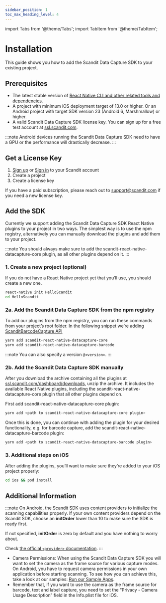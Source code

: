 ```yaml
---
sidebar_position: 1
toc_max_heading_level: 4
---
```


import Tabs from '@theme/Tabs';
import TabItem from '@theme/TabItem';

# Installation

This guide shows you how to add the Scandit Data Capture SDK to your existing project.

## Prerequisites

- The latest stable version of [React Native CLI and other related tools and dependencies](https://reactnative.dev/docs/environment-setup).
- A project with minimum iOS deployment target of 13.0 or higher. Or an Android project with target SDK version 23 (Android 6, Marshmallow) or higher.
- A valid Scandit Data Capture SDK license key. You can sign up for a free test account at [ssl.scandit.com](https://ssl.scandit.com/dashboard/sign-up?p=test&utm%5Fsource=documentation).

:::note
Android devices running the Scandit Data Capture SDK need to have a GPU or the performance will drastically decrease.
:::

## Get a License Key

1. [Sign up](https://ssl.scandit.com/dashboard/sign-up?p=test) or [Sign in](https://ssl.scandit.com/dashboard/sign-in) to your Scandit account
2. Create a project
3. Create a license key

If you have a paid subscription, please reach out to [support@scandit.com](mailto:support%40scandit.com) if you need a new license key.

## Add the SDK

Currently we support adding the Scandit Data Capture SDK React Native plugins to your project in two ways. The simplest way is to use the npm registry, alternatively you can manually download the plugins and add them to your project.

:::note
You should always make sure to add the scandit-react-native-datacapture-core plugin, as all other plugins depend on it.
:::

### 1. Create a new project (optional)

If you do not have a React Native project yet that you’ll use, you should create a new one.

```sh
react-native init HelloScandit
cd HelloScandit
```

### 2a. Add the Scandit Data Capture SDK from the npm registry

To add our plugins from the npm registry, you can run these commands from your project’s root folder. In the following snippet we’re adding [ScanditBarcodeCapture API](barcode-capture/api.html)

```sh
yarn add scandit-react-native-datacapture-core
yarn add scandit-react-native-datacapture-barcode
```

:::note
You can also specify a version `@<version>`.
:::

### 2b. Add the Scandit Data Capture SDK manually

After you download the archive containing all the plugins at [ssl.scandit.com/dashboard/downloads](https://ssl.scandit.com/dashboard/downloads), unzip the archive. It includes the available React Native plugins, including the scandit-react-native-datacapture-core plugin that all other plugins depend on.

First add scandit-react-native-datacapture-core plugin:

```sh
yarn add <path to scandit-react-native-datacapture-core plugin>
```

Once this is done, you can continue with adding the plugin for your desired functionality, e.g. for barcode capture, add the scandit-react-native-datacapture-barcode plugin:

```sh
yarn add <path to scandit-react-native-datacapture-barcode plugin>
```

### 3. Additional steps on iOS

After adding the plugins, you’ll want to make sure they’re added to your iOS project properly:

```sh
cd ios && pod install
```

## Additional Information

:::note
On Android, the Scandit SDK uses content providers to initialize the scanning capabilities properly. If your own content providers depend on the Scandit SDK, choose an **initOrder** lower than 10 to make sure the SDK is ready first.

If not specified, **initOrder** is zero by default and you have nothing to worry about.

Check [the official `<provider>` documentation](https://developer.android.com/guide/topics/manifest/provider-element).
:::

- Camera Permissions: When using the Scandit Data Capture SDK you will want to set the camera as the frame source for various capture modes. On Android, you have to request camera permissions in your own application before starting scanning. To see how you can achieve this, take a look at our samples: [Run our Sample Apps](samples/run-samples.html).
- Remember that, if you want to use the camera as the frame source for barcode, text and label capture, you need to set the “Privacy - Camera Usage Description” field in the Info.plist file for iOS.
